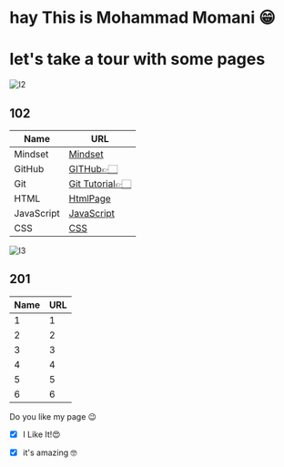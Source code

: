 
# hay This is Mohammad Momani 😁


# let's take a tour with some pages


![I2](https://external-preview.redd.it/TtvvGviy25Kg_Z4SchFRUCdUGL8aukkM-vLPkV2qynU.png?auto=webp&s=66ba75dcc87d35738be1cb26ec1359029531ce21)

## 102
Name | URL
------------ | -------------
Mindset | [Mindset](https://m7madmomani.github.io/reading-notes/Mindset)
GitHub | [GITHub👉🏻](https://m7madmomani.github.io/reading-notes/repo)
Git | [Git Tutorial👉🏻](https://m7madmomani.github.io/reading-notes/RepoGitTutorial)
HTML | [HtmlPage](https://m7madmomani.github.io/reading-notes/HtmlPage)
JavaScript | [JavaScript](https://m7madmomani.github.io/reading-notes/JSfile)
CSS | [CSS](https://m7madmomani.github.io/reading-notes/CSS_note)


![I3](https://kajabi-storefronts-production.global.ssl.fastly.net/kajabi-storefronts-production/site/5287/images/Kodgt3keQRSE2WUPPUGb_201.jpg)
## 201

Name | URL
------------ | -------------
1 | 1
2 | 2
3 | 3
4 | 4
5 | 5
6 | 6





Do you like my page 😉
- [x] I Like It!😍
- [x] it's amazing 🤓


